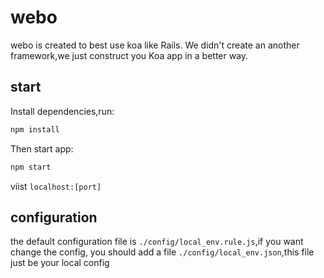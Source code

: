 # webo
webo is created to best use koa like Rails. We didn't create an another framework,we just construct you Koa app in a better way.

## start
Install dependencies,run: 
```bash
npm install
```


Then start app: 
```bash
npm start
```

viist `localhost:[port]`


## configuration
the default configuration file is `./config/local_env.rule.js`,if you want change the config, you should add a file `./config/local_env.json`,this file just be your local config
